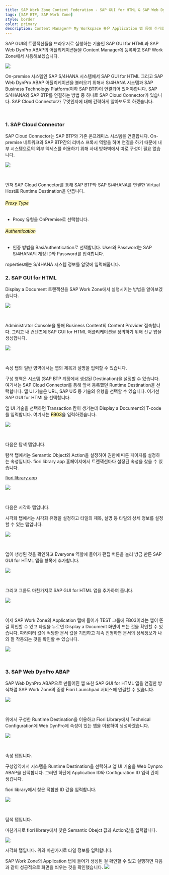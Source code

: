 ```yaml
---
title: SAP Work Zone Content Federation - SAP GUI for HTML & SAP Web DynPro ABAP
tags: [SAP BTP, SAP Work Zone]
style: border
color: primary
description: Content Manager는 My Workspace 혹은 Application 탭 등에 추가할 수 있도록 타일형태로 제공되어지는 앱들을 생성, 수정 및 삭제할 수 있는 관리자 페이지입니다.
---
```


SAP GUI의 트랜잭션들을 브라우저로 실행하는 기술인 SAP GUI for HTML과 SAP Web DynPro ABAP의 어플리케이션들을 Content Manager에 등록하고 SAP Work Zone에서 사용해보겠습니다.

![](https://www.ksug.kr/data/editor/2110/f7a402cac1032f7734018b86d58e5696ac23260chbm8.png)

On-premise 시스템인 SAP S/4HANA 시스템에서 SAP GUI for HTML 그리고 SAP Web DynPro ABAP 어플리케이션을 불러오기 위해서 S/4HANA 시스템과 SAP Business Technology Platform(이하 SAP BTP)이 연결되어 있어야합니다. SAP S/4HANA와 SAP BTP를 연결하는 방법 중 하나로 SAP Cloud Connector가 있습니다. SAP Cloud Connector가 무엇인지에 대해 간략하게 알아보도록 하겠습니다.

<br/>


### 1. SAP Cloud Connector
SAP Cloud Connector는 SAP BTP와 기존 온프레미스 시스템을 연결합니다. On-premise 네트워크와 SAP BTP간의 리버스 프록시 역할을 하며 연결을 하기 때문에 내부 시스템으로의 외부 액세스를 허용하기 위해 사내 방화벽에서 따로 구성이 필요 없습니다.

 ![](https://www.ksug.kr/data/editor/2110/163ab8827cc4c2d42a0e1b3de29745f2acf2d3fcjsnk.png)

 <br/>

먼저 SAP Cloud Connector를 통해 SAP BTP와 SAP S/4HANA를 연결한 Virtual Host로 Runtime Destination을 만듭니다.

###### <mark style='background-color: #fff5b1'>Proxy Type</mark>
- Proxy 유형을 OnPremise로 선택합니다.

###### <mark style='background-color: #fff5b1'>Authentication</mark>
- 인증 방법을 BasiAuthentication로 선택합니다. User와 Password는 SAP S/4HANA의 계정 ID와 Password를 입력합니다.

roperties에는 S/4HANA 시스템 정보를 알맞에 입력해줍니다.

### 2. SAP GUI for HTML

Display a Document 트랜잭션을 SAP Work Zone에서 실행시키는 방법을 알아보겠습니다.

![](https://www.ksug.kr/data/editor/2110/35e768b6e6f37c01451fdfa1a143b5d9d03da176knqp.png)

<br/>

Administrator Console을 통해 Business Content의 Content Provider 접속합니다. 그리고 내 컨텐츠에 SAP GUI for HTML 어플리케이션을 정의하기 위해 신규 앱을 생성합니다.

![](https://www.ksug.kr/data/editor/2110/719914db68e24ebbfacb3d49a7582d17583c1c4f5xlw.png)

<br/>

속성 탭의 일반 영역에서는 앱의 제목과 설명을 입력할 수 있습니다.

구성 영역은 시스템 (SAP BTP 계정에서 생성된 Destination)을 설정할 수 있습니다. 여기서는 SAP Cloud Connector를 통해 앞서 등록했던 Runtime Destination을 선택합니다. 앱 UI 기술은 URL, SAP UI5 등 기술의 유형을 선택할 수 있습니다. 여기선 SAP GUI for HTML을 선택합니다.

앱 UI 기술을 선택하면 Transaction 칸이 생기는데 Display a Document의 T-code를 입력합니다. 여기서는 <mark style='background-color: #fff5b1'>FB03</mark>을 입력하겠습니다.

![](https://www.ksug.kr/data/editor/2110/4ad6aba0ed18d00945818c4ff7fa7135dfa55de89ohe.png)

<br/>

다음은 탐색 탭입니다.

탐색 탭에서는 Semantic Object와 Action을 설정하여 권한에 따른 페이지를 설정하는 속성입니다. fiori library app 홈페이지에서 트랜잭션마다 설정된 속성을 찾을 수 있습니다.

 [fiori library app](https://fioriappslibrary.hana.ondemand.com/sap/fix/externalViewer/#)


 ![](https://www.ksug.kr/data/editor/2110/238f1b2f0516704eca2ca468dce90b22e213f3efl8ue.png)

 <br/>

다음은 시각화 탭입니다.

시각화 탭에서는 시각화 유형을 설정하고 타일의 제목, 설명 등 타일의 상세 정보를 설정할 수 있는 탭입니다.

![](https://www.ksug.kr/data/editor/2110/582c8b04bed4bc22a18cd0be3dfa349d023075d1u7a8.png)

<br/>

앱이 생성된 것을 확인하고 Everyone 역할에 들어가 편집 버튼을 눌러 방금 만든 SAP GUI for HTML 앱을 항목에 추가합니다.

![](https://www.ksug.kr/data/editor/2110/808213f7ccb4f21dd9eb8bd606e5a4914fe6c7cbr9bl.png)

<br/>

그리고 그룹도 마찬가지로 SAP GUI for HTML 앱을 추가하여 줍니다.

![](https://www.ksug.kr/data/editor/2110/ea6a4ac86e8de9ef7f4ddc5b8124d6ad55b987b3mxt0.png)

<br/>

이제 SAP Work Zone의 Application 탭에 들어가 TEST 그룹에 FB03이라는 앱이 뜬걸 확인할 수 있고 타일을 누르면 Display a Document 화면이 뜨는 것을 확인할 수 있습니다. 파라미터 값에 적당한 문서 값을 기입하고 계속 진행하면 문서의 상세정보가 나와 잘 작동되는 것을 확인할 수 있습니다.

![](https://www.ksug.kr/data/editor/2110/2c2a8e9a5efb9c112e7821179ed8819887d353f2s2ah.png)

<br/>


### 3. SAP Web DynPro ABAP

SAP Web DynPro ABAP으로 만들어진 앱 또한 SAP GUI for HTML 앱을 연결한 방식처럼 SAP Work Zone의 중앙 Fiori Launchpad 서비스에 연결할 수 있습니다.

![](https://www.ksug.kr/data/editor/2110/9d185b27a6834d5ad34ef75cb9cbfb08b820af27sdhq.png)

<br/>

위에서 구성한 Runtime Destination을 이용하고 Fiori Library에서 Technical Configuration에 Web DynPro에 속성이 있는 앱을 이용하여 생성하겠습니다.

![](https://www.ksug.kr/data/editor/2110/1794d17fa0a2dd2d7ea697d5be79f3e15fb672afc90b.png)

<br/>

속성 탭입니다.

구성영역에서 시스템을 Runtime Destination을 선택하고 앱 UI 기술을 Web Dynpro ABAP을 선택합니다. 그러면 하단에 Application ID와 Configuration ID 입력 칸이 생깁니다.

fiori library에서 찾은 적합한 ID 값을 입력합니다.

![](https://www.ksug.kr/data/editor/2110/0ef38d2aebc7f2450ce0f79e42eab4bf7e7db7c60eu8.png)

<br/>

탐색 탭입니다.

마찬가지로 fiori library에서 찾은 Semantic Obejct 값과 Action값을 입력합니다.

![](https://www.ksug.kr/data/editor/2110/e0904d64c45a7227649738edca5b5649e0c0b676n7um.png)

시각화 탭입니다. 위와 마찬가지로 타일 정보를 입력합니다.

SAP Work Zone의 Application 탭에 들어가 생성된 걸 확인할 수 있고 실행하면 다음과 같이 성공적으로 화면을 띄우는 것을 확인했습니다.
![](https://www.ksug.kr/data/editor/2110/6e27cc5ef488142fa3832e7771c069119d92651asoda.png)